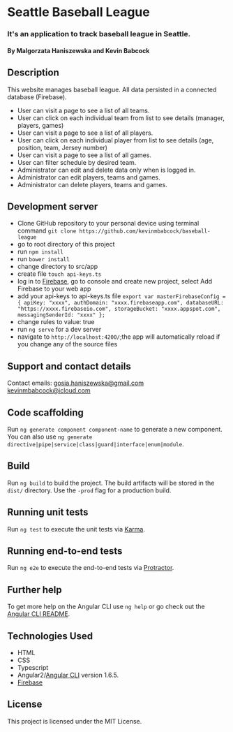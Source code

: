# Seattle Baseball League

### It's an application to track baseball league in Seattle.

#### By Malgorzata Haniszewska and Kevin Babcock

## Description

This website manages baseball league. All data persisted in a connected database (Firebase).
* User can visit a page to see a list of all teams.
* User can click on each individual team from list to see details (manager, players, games)
* User can visit a page to see a list of all players.
* User can click on each individual player from list to see details (age, position, team, Jersey number)
* User can visit a page to see a list of all games.
* User can filter schedule by desired team.
* Administrator can edit and delete data only when is logged in.
* Administrator can edit players, teams and games.
* Administrator can delete players, teams and games.

## Development server

* Clone GitHub repository to your personal device using terminal command `git clone https://github.com/kevinmbabcock/baseball-league`
* go to root directory of this project
* run `npm install`
* run `bower install`
* change directory to src/app
* create file `touch api-keys.ts`
* log in to [Firebase](https://firebase.google.com/), go to console and create new project, select Add Firebase to your web app
* add your api-keys to api-keys.ts file
  `export var masterFirebaseConfig = {
    apiKey: "xxxx",
    authDomain: "xxxx.firebaseapp.com",
    databaseURL: "https://xxxx.firebaseio.com",
    storageBucket: "xxxx.appspot.com",
    messagingSenderId: "xxxx"
  };`
* change rules to value: true
* run `ng serve` for a dev server
* navigate to `http://localhost:4200/`;the app will automatically reload if you change any of the source files

## Support and contact details

Contact emails: gosia.haniszewska@gmail.com kevinmbabcock@icloud.com

## Code scaffolding

Run `ng generate component component-name` to generate a new component. You can also use `ng generate directive|pipe|service|class|guard|interface|enum|module`.

## Build

Run `ng build` to build the project. The build artifacts will be stored in the `dist/` directory. Use the `-prod` flag for a production build.

## Running unit tests

Run `ng test` to execute the unit tests via [Karma](https://karma-runner.github.io).

## Running end-to-end tests

Run `ng e2e` to execute the end-to-end tests via [Protractor](http://www.protractortest.org/).

## Further help

To get more help on the Angular CLI use `ng help` or go check out the [Angular CLI README](https://github.com/angular/angular-cli/blob/master/README.md).

## Technologies Used

* HTML
* CSS
* Typescript
* Angular2/[Angular CLI](https://github.com/angular/angular-cli) version 1.6.5.
* [Firebase](https://firebase.google.com/)

## License

This project is licensed under the MIT License.
